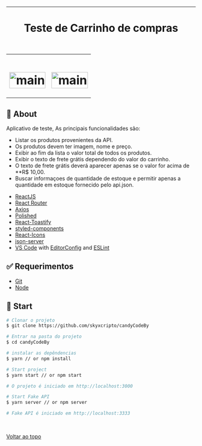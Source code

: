 

<hr>

<h1 align="center">Teste de Carrinho de compras</h1>

<br>

<table>
  <tr>
    <td><h1 align="center">
  <img alt="main" width="100%" title="#main" src="https://github.com/skyxcripto/candyCodeBy/blob/main/public/main.png" />
</h1></td>
   <td><h1 align="center">
  <img alt="main" width="100%" title="#main" src="https://github.com/skyxcripto/candyCodeBy/blob/main/public/cart2.png" />
</h1></td>
  </tr>
</table>

## :dart: About ##

Aplicativo de teste, As principais funcionalidades são:  

- Listar os produtos provenientes da API.
- Os produtos devem ter imagem, nome e preço.
- Exibir ao fim da lista o valor total de todos os produtos.
- Exibir o texto de frete grátis dependendo do valor do carrinho.
- O texto de frete grátis deverá aparecer apenas se o valor for acima de **R$ 10,00.
- Buscar informaçoes de quantidade de estoque e permitir apenas a quantidade em estoque fornecido pelo api.json. 

<div id="features" ></div>


-  [ReactJS](https://reactjs.org/)
-  [React Router](https://github.com/ReactTraining/react-router)
-  [Axios](https://github.com/axios/axios)
-  [Polished](https://polished.js.org/)
-  [React-Toastify](https://fkhadra.github.io/react-toastify/)
-  [styled-components](https://www.styled-components.com/)
-  [React-Icons](https://react-icons.netlify.com/)
-  [json-server](https://github.com/typicode/json-server)
-  [VS Code](https://code.visualstudio.com) with [EditorConfig](https://editorconfig.org) and [ESLint](https://eslint.org)

<div id="requirements" ></div>

## :white_check_mark: Requerimentos ##

- [Git](https://git-scm.com)
- [Node](https://nodejs.org/en/)

<div id="start" ></div>

## :checkered_flag: Start ##

```bash
# Clonar o projeto
$ git clone https://github.com/skyxcripto/candyCodeBy

# Entrar na pasta do projeto 
$ cd candyCodeBy

# instalar as depêndencias
$ yarn // or npm install

# Start project
$ yarn start // or npm start

# O projeto é iniciado em http://localhost:3000

# Start Fake API
$ yarn server // or npm server

# Fake API é iniciado em http://localhost:3333
```


&#xa0;

<a href="#top">Voltar ao topo</a>
